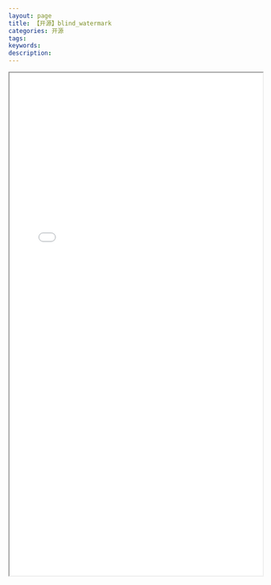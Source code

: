 ```yaml
---
layout: page
title: 【开源】blind_watermark
categories: 开源
tags:
keywords:
description:
---
```




<iframe src="/blind_watermark/#/zh/" width="100%" height="1000em" marginwidth="10%"></iframe>
